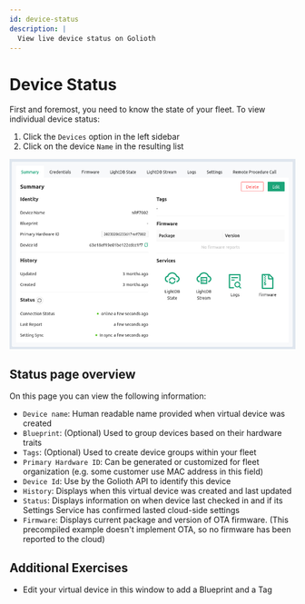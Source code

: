 ```yaml
---
id: device-status
description: |
  View live device status on Golioth
---
```


# Device Status

First and foremost, you need to know the state of your fleet. To view individual
device status:

1. Click the `Devices` option in the left sidebar
2. Click on the device `Name` in the resulting list

![Golioth Device Status](./assets/golioth-device-status.jpg)

## Status page overview

On this page you can view the following information:

* `Device name`: Human readable name provided when virtual device was created
* `Blueprint`: (Optional) Used to group devices based on their hardware traits
* `Tags`: (Optional) Used to create device groups within your fleet
* `Primary Hardware ID`: Can be generated or customized for fleet organization
  (e.g. some customer use MAC address in this field)
* `Device Id`: Use by the Golioth API to identify this device
* `History`: Displays when this virtual device was created and last updated
* `Status`: Displays information on when device last checked in and if its
  Settings Service has confirmed lasted cloud-side settings
* `Firmware`: Displays current package and version of OTA firmware. (This
  precompiled example doesn't implement OTA, so no firmware has been reported to
  the cloud)

## Additional Exercises

* Edit your virtual device in this window to add a Blueprint and a Tag

